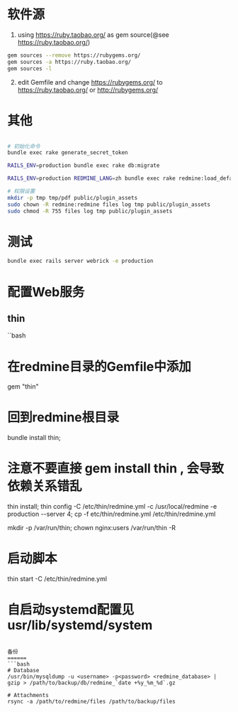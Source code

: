 
软件源
======
1. using https://ruby.taobao.org/ as gem source(@see https://ruby.taobao.org/)

```bash
gem sources --remove https://rubygems.org/
gem sources -a https://ruby.taobao.org/
gem sources -l
```

2. edit Gemfile and change https://rubygems.org/ to https://ruby.taobao.org/ or http://rubygems.org/

其他
======
```bash

# 初始化命令
bundle exec rake generate_secret_token

RAILS_ENV=production bundle exec rake db:migrate

RAILS_ENV=production REDMINE_LANG=zh bundle exec rake redmine:load_default_data

# 权限设置
mkdir -p tmp tmp/pdf public/plugin_assets
sudo chown -R redmine:redmine files log tmp public/plugin_assets
sudo chmod -R 755 files log tmp public/plugin_assets

```

测试
======
```bash
bundle exec rails server webrick -e production
```


配置Web服务
======

thin
------

``bash
# 在redmine目录的Gemfile中添加
gem "thin"

# 回到redmine根目录
bundle install thin;
# 注意不要直接 gem install thin , 会导致依赖关系错乱

thin install;
thin config -C /etc/thin/redmine.yml -c /usr/local/redmine -e production --server 4;
cp -f etc/thin/redmine.yml /etc/thin/redmine.yml

mkdir -p /var/run/thin;
chown nginx:users /var/run/thin -R

# 启动脚本 
thin start -C /etc/thin/redmine.yml

# 自启动systemd配置见 usr/lib/systemd/system
```

备份
======
```bash
# Database
/usr/bin/mysqldump -u <username> -p<password> <redmine_database> | gzip > /path/to/backup/db/redmine_`date +%y_%m_%d`.gz

# Attachments
rsync -a /path/to/redmine/files /path/to/backup/files
```
